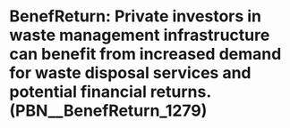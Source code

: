 # BenefReturn: __Private investors in waste management infrastructure can benefit from increased demand for waste disposal services and potential financial returns.__ (PBN__BenefReturn_1279)

